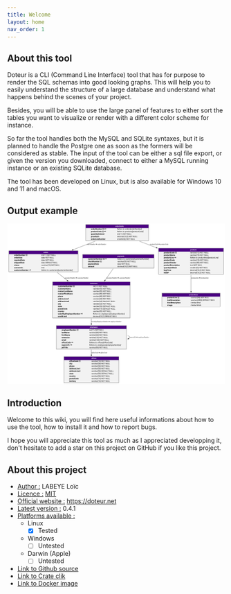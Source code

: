 ```yaml
---
title: Welcome
layout: home
nav_order: 1
---
```


## About this tool

Doteur is a CLI (Command Line Interface) tool that has for purpose to render the SQL schemas into good looking graphs. This will help you to easily understand the structure of a large database and understand what happens behind the scenes of your project.


Besides, you will be able to use the large panel of features to either sort the tables you want to visualize or render with a different color scheme for instance.

So far the tool handles both the MySQL and SQLite syntaxes, but it is planned to handle the Postgre one as soon as the formers will be considered as stable. The input of the tool can be either a sql file export, or given the version you downloaded, connect to either a MySQL running instance or an existing SQLite database. 

The tool has been developed on Linux, but is also available for Windows 10 and 11 and macOS.

## Output example

![/assets/sample.svg](assets/sample.svg)

## Introduction

Welcome to this wiki, you will find here useful informations about how to use the tool, how to install it and how to report bugs.

I hope you will appreciate this tool as much as I appreciated developping it, don't hesitate to add a star on this project on GitHub if you like this project.

## About this project

- <u>Author :</u> LABEYE Loïc
- <u>Licence :</u> [MIT](license)
- <u>Official website :</u> https://doteur.net
- <u>Latest version :</u> 0.4.1
- <u>Platforms available :</u>
	- Linux
		- [X] Tested
	- Windows
		- [ ] Untested
	- Darwin (Apple)
		- [ ] Untested
- <a href="https://github.com/nag763/doteur">Link to Github source</a>
- <a href="https://crates.io/crates/doteur">Link to Crate clik</a>
- <a href="https://hub.docker.com/r/nag763/doteur">Link to Docker image</a>


